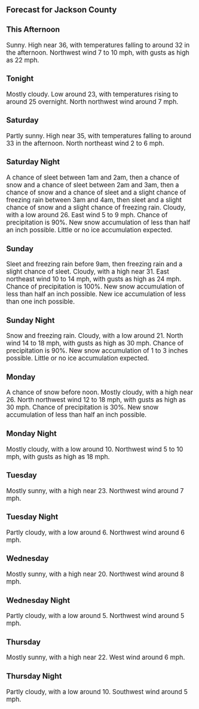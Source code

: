 <div>
   <h2>Forecast for Jackson County</h2>
   <p>
      <div style="font-size:120%">
         <h3>This Afternoon</h3>Sunny. High near 36, with temperatures falling to around 32 in the afternoon. Northwest wind 7 to 10 mph, with gusts as high
         as 22 mph.<br></div>
   </p>
   <p>
      <div style="font-size:120%">
         <h3>Tonight</h3>Mostly cloudy. Low around 23, with temperatures rising to around 25 overnight. North northwest wind around 7 mph.<br></div>
   </p>
   <p>
      <div style="font-size:120%">
         <h3>Saturday</h3>Partly sunny. High near 35, with temperatures falling to around 33 in the afternoon. North northeast wind 2 to 6 mph.<br></div>
   </p>
   <p>
      <div style="font-size:120%">
         <h3>Saturday Night</h3>A chance of sleet between 1am and 2am, then a chance of snow and a chance of sleet between 2am and 3am, then a chance of snow
         and a chance of sleet and a slight chance of freezing rain between 3am and 4am, then sleet and a slight chance of snow and
         a slight chance of freezing rain. Cloudy, with a low around 26. East wind 5 to 9 mph. Chance of precipitation is 90%. New
         snow accumulation of less than half an inch possible. Little or no ice accumulation expected.<br></div>
   </p>
   <p>
      <div style="font-size:120%">
         <h3>Sunday</h3>Sleet and freezing rain before 9am, then freezing rain and a slight chance of sleet. Cloudy, with a high near 31. East northeast
         wind 10 to 14 mph, with gusts as high as 24 mph. Chance of precipitation is 100%. New snow accumulation of less than half
         an inch possible. New ice accumulation of less than one inch possible.<br></div>
   </p>
   <p>
      <div style="font-size:120%">
         <h3>Sunday Night</h3>Snow and freezing rain. Cloudy, with a low around 21. North wind 14 to 18 mph, with gusts as high as 30 mph. Chance of precipitation
         is 90%. New snow accumulation of 1 to 3 inches possible. Little or no ice accumulation expected.<br></div>
   </p>
   <p>
      <div style="font-size:120%">
         <h3>Monday</h3>A chance of snow before noon. Mostly cloudy, with a high near 26. North northwest wind 12 to 18 mph, with gusts as high as
         30 mph. Chance of precipitation is 30%. New snow accumulation of less than half an inch possible.<br></div>
   </p>
   <p>
      <div style="font-size:120%">
         <h3>Monday Night</h3>Mostly cloudy, with a low around 10. Northwest wind 5 to 10 mph, with gusts as high as 18 mph.<br></div>
   </p>
   <p>
      <div style="font-size:120%">
         <h3>Tuesday</h3>Mostly sunny, with a high near 23. Northwest wind around 7 mph.<br></div>
   </p>
   <p>
      <div style="font-size:120%">
         <h3>Tuesday Night</h3>Partly cloudy, with a low around 6. Northwest wind around 6 mph.<br></div>
   </p>
   <p>
      <div style="font-size:120%">
         <h3>Wednesday</h3>Mostly sunny, with a high near 20. Northwest wind around 8 mph.<br></div>
   </p>
   <p>
      <div style="font-size:120%">
         <h3>Wednesday Night</h3>Partly cloudy, with a low around 5. Northwest wind around 5 mph.<br></div>
   </p>
   <p>
      <div style="font-size:120%">
         <h3>Thursday</h3>Mostly sunny, with a high near 22. West wind around 6 mph.<br></div>
   </p>
   <p>
      <div style="font-size:120%">
         <h3>Thursday Night</h3>Partly cloudy, with a low around 10. Southwest wind around 5 mph.<br></div>
   </p>
</div>